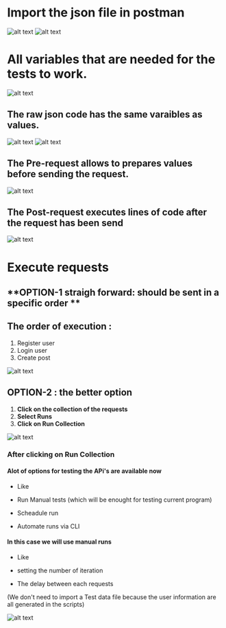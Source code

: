 # **Import the json file in postman**

![alt text](image.png)
![alt text](image-1.png)

# **All variables that are needed for the tests to work.**

![alt text](image-2.png)

## **The raw json code has the same varaibles as values.**

![alt text](image-3.png)
![alt text](image-10.png)

## **The Pre-request allows to prepares values before sending the request.**

![alt text](image-11.png)

## **The Post-request executes lines of code after the request has been send**

![alt text](image-12.png)

# **Execute requests**

## **OPTION-1 straigh forward: should be sent in a specific order **

## **The order of execution :**

1. Register user
2. Login user
3. Create post

![alt text](image-13.png)

## **OPTION-2 : the better option**

1. **Click on the collection of the requests**
2. **Select Runs**
3. **Click on Run Collection**

![alt text](image-7.png)

### **After clicking on Run Collection**

#### Alot of options for testing the APi's are available now

- Like

* Run Manual tests (which will be enought for testing current program)

- Scheadule run

* Automate runs via CLI

#### In this case we will use manual runs

- Like

* setting the number of iteration

- The delay between each requests

(We don't need to import a Test data file because the user information are all generated in the scripts)

![alt text](image-8.png)
